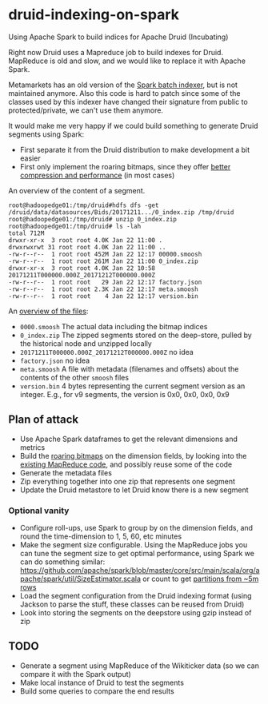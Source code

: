 # druid-indexing-on-spark

Using Apache Spark to build indices for Apache Druid (Incubating)

Right now Druid uses a Mapreduce job to build indexes for Druid. MapReduce is old and slow, and we would like to replace it with Apache Spark.

Metamarkets has an old version of the [Spark batch indexer](https://github.com/metamx/druid-spark-batch/issues), but is not maintained anymore. Also this code is hard to patch since some of the classes used by this indexer have changed their signature from public to protected/private, we can't use them anymore.

It would make me very happy if we could build something to generate Druid segments using Spark:

- First separate it from the Druid distribution to make development a bit easier
- First only implement the roaring bitmaps, since they offer [better compression and performance](https://dl.acm.org/citation.cfm?id=2938515) (in most cases)

An overview of the content of a segment.
```
root@hadoopedge01:/tmp/druid#hdfs dfs -get /druid/data/datasources/Bids/20171211.../0_index.zip /tmp/druid
root@hadoopedge01:/tmp/druid# unzip 0_index.zip
root@hadoopedge01:/tmp/druid# ls -lah
total 712M
drwxr-xr-x  3 root root 4.0K Jan 22 11:00 .
drwxrwxrwt 31 root root 4.0K Jan 22 11:00 ..
-rw-r--r--  1 root root 452M Jan 22 12:17 00000.smoosh
-rw-r--r--  1 root root 261M Jan 22 11:00 0_index.zip
drwxr-xr-x  3 root root 4.0K Jan 22 10:58 20171211T000000.000Z_20171212T000000.000Z
-rw-r--r--  1 root root   29 Jan 22 12:17 factory.json
-rw-r--r--  1 root root 2.3K Jan 22 12:17 meta.smoosh
-rw-r--r--  1 root root    4 Jan 22 12:17 version.bin
```
An [overview of the files](https://github.com/druid-io/druid/blob/master/docs/content/design/segments.md):
- `0000.smoosh` The actual data including the bitmap indices
- `0_index.zip` The zipped segments stored on the deep-store, pulled by the historical node and unzipped locally
- `20171211T000000.000Z_20171212T000000.000Z` no idea
- `factory.json` no idea
- `meta.smoosh` A file with metadata (filenames and offsets) about the contents of the other `smoosh` files
- `version.bin` 4 bytes representing the current segment version as an integer. E.g., for v9 segments, the version is 0x0, 0x0, 0x0, 0x9



## Plan of attack

- Use Apache Spark dataframes to get the relevant dimensions and metrics
- Build the [roaring bitmaps](https://roaringbitmap.org/) on the dimension fields, by looking into the [existing MapReduce code](https://github.com/druid-io/druid/tree/master/indexing-hadoop/src/main/java/io/druid/indexer), and possibly reuse some of the code
- Generate the metadata files
- Zip everything together into one zip that represents one segment
- Update the Druid metastore to let Druid know there is a new segment

### Optional vanity

- Configure roll-ups, use Spark to group by on the dimension fields, and round the time-dimension to 1, 5, 60, etc minutes
- Make the segment size configurable. Using the MapReduce jobs you can tune the segment size to get optimal performance, using Spark we can do something similar: https://github.com/apache/spark/blob/master/core/src/main/scala/org/apache/spark/util/SizeEstimator.scala or count to get [partitions from ~5m rows](https://github.com/druid-io/druid/blob/master/docs/content/design/segments.md#segments)
- Load the segment configuration from the Druid indexing format (using Jackson to parse the stuff, these classes can be reused from Druid)
- Look into storing the segments on the deepstore using gzip instead of zip

## TODO

- Generate a segment using MapReduce of the Wikiticker data (so we can compare it with the Spark output)
- Make local instance of Druid to test the segments
- Build some queries to compare the end results


